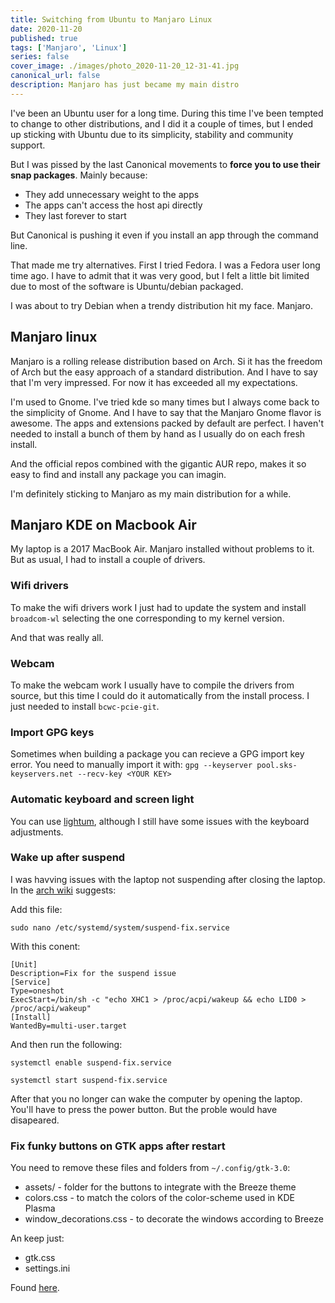 ```yaml
---
title: Switching from Ubuntu to Manjaro Linux
date: 2020-11-20
published: true
tags: ['Manjaro', 'Linux']
series: false
cover_image: ./images/photo_2020-11-20_12-31-41.jpg
canonical_url: false
description: Manjaro has just became my main distro
---
```


I've been an Ubuntu user for a long time. During this time I've been tempted to change to other distributions, and I did it a couple of times, but I ended up sticking with Ubuntu due to its simplicity, stability and community support.

But I was pissed by the last Canonical movements to **force you to use their snap packages**. Mainly because:

* They add unnecessary weight to the apps
* The apps can't access the host api directly
* They last forever to start

But Canonical is pushing it even if you install an app through the command line.

That made me try alternatives. First I tried Fedora. I was a Fedora user long time ago. I have to admit that it was very good, but I felt a little bit limited due to most of the software is Ubuntu/debian packaged.

I was about to try Debian when a trendy distribution hit my face. Manjaro.

## Manjaro linux

Manjaro is a rolling release distribution based on Arch. Si it has the freedom of Arch but the easy approach of a standard distribution. And I have to say that I'm very impressed. For now it has exceeded all my expectations.

I'm used to Gnome. I've tried kde so many times but I always come back to the simplicity of Gnome. And I have to say that the Manjaro Gnome flavor is awesome. The apps and extensions packed by default are perfect. I haven't needed to install a bunch of them by hand as I usually do on each fresh install.

And the official repos combined with the gigantic AUR repo, makes it so easy to find and install any package you can imagin.

I'm definitely sticking to Manjaro as my main distribution for a while.

## Manjaro KDE on Macbook Air

My laptop is a 2017 MacBook Air. Manjaro installed without problems to it. But as usual, I had to install a couple of drivers.

### Wifi drivers

To make the wifi drivers work I just had to update the system and install `broadcom-wl` selecting the one corresponding to my kernel version.

And that was really all.

### Webcam

To make the webcam work I usually have to compile the drivers from source, but this time I could do it automatically from the install process. I just needed to install `bcwc-pcie-git`.

### Import GPG keys

Sometimes when building a package you can recieve a GPG import key error. You need to manually import it with:
`gpg --keyserver pool.sks-keyservers.net --recv-key <YOUR KEY>`

### Automatic keyboard and screen light

You can use [lightum](https://github.com/poliva/lightum), although I still have some issues with the keyboard adjustments.

### Wake up after suspend

I was havving issues with the laptop not suspending after closing the laptop. In the [arch wiki](https://wiki.archlinux.org/index.php/Mac#Wake_Up_After_Suspend) suggests:

Add this file:

`sudo nano /etc/systemd/system/suspend-fix.service`

With this conent:

```text{codeTitle: "suspend-fix.service"}
[Unit]
Description=Fix for the suspend issue
[Service]
Type=oneshot
ExecStart=/bin/sh -c "echo XHC1 > /proc/acpi/wakeup && echo LID0 > /proc/acpi/wakeup"
[Install]
WantedBy=multi-user.target
```

And then run the following:

`systemctl enable suspend-fix.service`

`systemctl start suspend-fix.service`

After that you no longer can wake the computer by opening the laptop. You'll have to press the power button. But the proble would have disapeared.

### Fix funky buttons on GTK apps after restart

You need to remove these files and folders from `~/.config/gtk-3.0`:
- assets/ - folder for the buttons to integrate with the Breeze theme
- colors.css - to match the colors of the color-scheme used in KDE Plasma
- window_decorations.css - to decorate the windows according to Breeze

An keep just:
- gtk.css
- settings.ini

Found [here](https://forum.manjaro.org/t/how-to-restore-default-style-of-windows-buttons-in-gnome-shell/34414/4).
